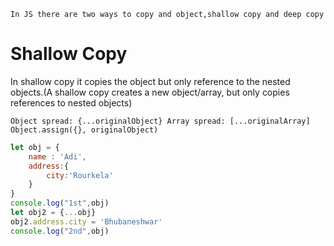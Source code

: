 `In JS there are two ways to copy and object,shallow copy and deep copy`

# Shallow Copy
In shallow copy it copies the object but only reference to the nested objects.(A shallow copy creates a new object/array, but only copies references to nested objects)

``Object spread: {...originalObject}
Array spread: [...originalArray]
Object.assign({}, originalObject)``

```javascript
let obj = {
    name : 'Adi',
    address:{
        city:'Rourkela'
    }
}
console.log("1st",obj)
let obj2 = {...obj}
obj2.address.city = 'Bhubaneshwar'
console.log("2nd",obj)
```
